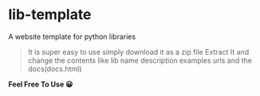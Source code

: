 # lib-template
A website template for python libraries
> It is super easy to use simply download it as a zip file
> Extract It
> and change the contents like lib name description examples urls and the docs(docs.html)


 **Feel Free To Use 😀**
